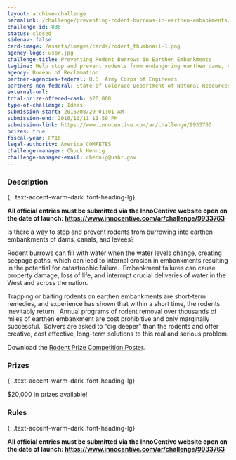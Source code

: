 ```yaml
---
layout: archive-challenge
permalink: /challenge/preventing-rodent-burrows-in-earthen-embankments/
challenge-id: 836
status: closed
sidenav: false
card-image: /assets/images/cards/rodent_thumbnail-1.png
agency-logo: usbr.jpg
challenge-title: Preventing Rodent Burrows in Earthen Embankments
tagline: Help stop and prevent rodents from endangering earthen dams, canals, and levees
agency: Bureau of Reclamation
partner-agencies-federal: U.S. Army Corps of Engineers
partners-non-federal: State of Colorado Department of Natural Resources - Dam Safety Branch
external-url:
total-prize-offered-cash: $20,000
type-of-challenge: Ideas
submission-start: 2016/08/29 01:01 AM
submission-end: 2016/10/11 11:59 PM
submission-link: https://www.innocentive.com/ar/challenge/9933763
prizes: true
fiscal-year: FY16
legal-authority: America COMPETES
challenge-manager: Chuck Hennig
challenge-manager-email: chennig@usbr.gov
---
```


<!-- Description start -->
### Description
{: .text-accent-warm-dark .font-heading-lg}

<p><strong>All official entries must be submitted via the InnoCentive website open on the date of launch:&nbsp;<a href="https://www.innocentive.com/ar/challenge/9933763" target="_blank" rel="noopener">https://www.innocentive.com/ar/challenge/9933763</a></strong></p>
<p>Is there a way to stop and prevent rodents from burrowing into earthen embankments of dams, canals, and levees?</p>
<p>Rodent burrows can fill with water when the water levels change, creating seepage paths, which can lead to internal erosion in embankments resulting in the potential for catastrophic failure.&nbsp; Embankment failures can cause property damage, loss of life, and interrupt crucial deliveries of water in the West and across the nation.</p>
<p>Trapping or baiting rodents on earthen embankments are short-term remedies, and experience has shown that within a short time, the rodents inevitably return.&nbsp; Annual programs of rodent removal over thousands of miles of earthen embankment are cost prohibitive and only marginally successful.&nbsp; Solvers are asked to &ldquo;dig deeper&rdquo; than the rodents and offer creative, cost effective, long-term solutions to this real and serious problem.</p>
<p>Download the&nbsp;<a href="{{ site.baseurl }}/assets/document-library/challenge-poster_RODENT_508.pdf">Rodent Prize Competition Poster</a>.</p>

<!-- Prizes start -->
### Prizes
{: .text-accent-warm-dark .font-heading-lg}

$20,000 in prizes available!

<!-- Rules start -->
### Rules 
{: .text-accent-warm-dark .font-heading-lg}

<p><strong>All official entries must be submitted via the InnoCentive website open on the date of launch:&nbsp;<a href="https://www.innocentive.com/ar/challenge/9933763" target="_blank" rel="noopener">https://www.innocentive.com/<wbr />ar/challenge/9933763</a></strong> &nbsp;</p>
